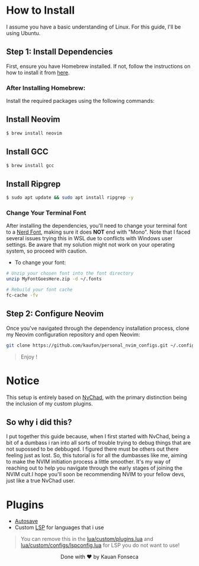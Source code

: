 
# How to Install
I assume you have a basic understanding of Linux. For this guide, I'll be using Ubuntu.

## Step 1: Install Dependencies
First, ensure you have Homebrew installed. If not, follow the instructions on how to install it from [here](https://www.digitalocean.com/community/tutorials/how-to-install-and-use-homebrew-on-linux).

### After Installing Homebrew:
Install the required packages using the following commands:

## Install Neovim
```bash
$ brew install neovim
```


## Install GCC
```bash
$ brew install gcc
```

## Install Ripgrep
```bash
$ sudo apt update && sudo apt install ripgrep -y
```


### Change Your Terminal Font
After installing the dependencies, you'll need to change your terminal font to a [Nerd Font](https://www.nerdfonts.com/), making sure it does <b>NOT</b> end with "Mono". Note that I faced several issues trying this in WSL due to conflicts with Windows user settings. Be aware that my solution might not work on your operating system, so proceed with caution.

- To change your font:
```bash
# Unzip your chosen font into the font directory
unzip MyFontGoesHere.zip -d ~/.fonts

# Rebuild your font cache
fc-cache -fv
```
## Step 2: Configure Neovim
Once you've navigated through the dependency installation process, clone my Neovim configuration repository and open Neovim:
```bash
git clone https://github.com/kaufon/personal_nvim_configs.git ~/.configs/nvim && nvim
```
> Enjoy !
# Notice
This setup is entirely based on [NvChad](https://nvchad.com/), with the primary distinction being the inclusion of my custom plugins.

## So why i did this?
I put together this guide because, when I first started with NvChad, being a bit of a dumbass i ran into all sorts of trouble trying to debug things that are not supossed to be debbuged. I figured there must be others out there feeling just as lost. So, this tutorial is for all the dumbasses like me, aiming to make the NVIM initiation process a little smoother. It's my way of reaching out to help you navigate through the early stages of joining the NVIM cult.I hope you'll soon be recommending NVIM to your fellow devs, just like a true NvChad user.

# Plugins
- [Autosave](https://github.com/okuuva/auto-save.nvim)
- Custom [LSP](https://github.com/williamboman/mason.nvim) for languages that i use
> You can remove this in the [lua/custom/plugins.lua](https://github.com/kaufon/personal_nvim_configs/blob/main/lua/custom/plugins.lua) and [lua/custom/configs/lspconfig.lua](https://github.com/kaufon/personal_nvim_configs/blob/main/lua/custom/configs/lspconfig.lua) for LSP you do not want to use!


<p align="center">
  Done with ❤️ by Kauan Fonseca 
</p>

